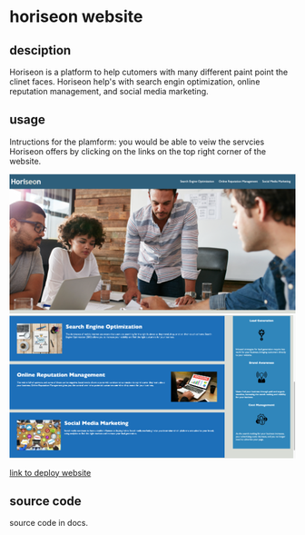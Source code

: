 # horiseon website

## desciption

Horiseon is a platform to help cutomers with many different paint point the clinet faces. Horiseon help's with search engin optimization, online reputation management, and social media marketing.

## usage

Intructions for the plamform:
you would be able to veiw the servcies Horiseon offers by clicking on the links on the top right corner of the website.

![Website screenshot](./docs/assets/images/Screenshot1.png)
![website screenshot](./docs/assets/images/Screenshot2.png)

[link to deploy website](https://Ninamahdawe.github.io/Horiseon-refactor-)

## source code

source code in docs.
